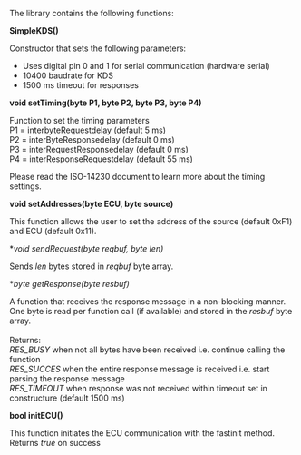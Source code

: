 The library contains the following functions:

**SimpleKDS()**

Constructor that sets the following parameters:<br />
- Uses digital pin 0 and 1 for serial communication (hardware serial)<br />
- 10400 baudrate for KDS<br />
- 1500 ms timeout for responses<br />

**void setTiming(byte P1, byte P2, byte P3, byte P4)**

Function to set the timing parameters<br />
P1 = interbyteRequestdelay (default 5 ms)<br />
P2 = interByteResponsedelay (default 0 ms)<br />
P3 = interRequestResponsedelay (default 0 ms)<br />
P4 = interResponseRequestdelay (default 55 ms)<br />

Please read the ISO-14230 document to learn more about the timing settings. <br/>

**void setAddresses(byte ECU, byte source)**

This function allows the user to set the address of the source (default 0xF1) and ECU (default 0x11). <br>

**void sendRequest(byte *reqbuf, byte len)**

Sends *len* bytes stored in *reqbuf* byte array.

**byte getResponse(byte *resbuf)**

A function that receives the response message in a non-blocking manner. One byte is read per function call (if available) and stored in the *resbuf* byte array.<br><br>
Returns:<br>
*RES_BUSY* when not all bytes have been received i.e. continue calling the function<br>
*RES_SUCCES* when the entire response message is received i.e. start parsing the response message<br>
*RES_TIMEOUT* when response was not received within timeout set in constructure (default 1500 ms)<br>

**bool initECU()**

This function initiates the ECU communication with the fastinit method. Returns *true* on success<br />
	
